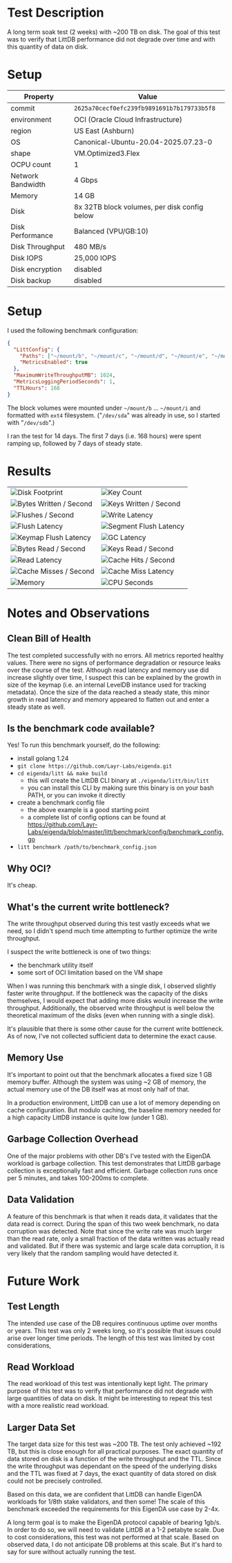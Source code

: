 # Test Description

A long term soak test (2 weeks) with ~200 TB on disk. The goal of this test was to verify that LittDB performance
did not degrade over time and with this quantity of data on disk.

# Setup


| Property          | Value                                        | 
|-------------------|----------------------------------------------| 
| commit            | `2625a70cecf0efc239fb9891691b7b179733b5f8`   | 
| environment       | OCI (Oracle Cloud Infrastructure)            |
| region            | US East (Ashburn)                            |
| OS                | Canonical-Ubuntu-20.04-2025.07.23-0          |
| shape             | VM.Optimized3.Flex                           |
| OCPU count        | 1                                            |
| Network Bandwidth | 4 Gbps                                       |
| Memory            | 14 GB                                        |
| Disk              | 8x 32TB block volumes, per disk config below |
| Disk Performance  | Balanced (VPU/GB:10)                         |
| Disk Throughput   | 480 MB/s                                     |
| Disk IOPS         | 25,000 IOPS                                  |
| Disk encryption   | disabled                                     |
| Disk backup       | disabled                                     |

# Setup

I used the following benchmark configuration:

```json
{
  "LittConfig": {
    "Paths": ["~/mount/b", "~/mount/c", "~/mount/d", "~/mount/e", "~/mount/f", "~/mount/g", "~/mount/h", "~/mount/i"],
    "MetricsEnabled": true
  },
  "MaximumWriteThroughputMB": 1024,
  "MetricsLoggingPeriodSeconds": 1,
  "TTLHours": 168
}
```

The block volumes were mounted under `~/mount/b` ... `~/mount/i` and formatted with `ext4` filesystem. 
("`/dev/sda`" was already in use, so I started with "`/dev/sdb`".)

I ran the test for 14 days. The first 7 days (i.e. 168 hours) were spent ramping up, followed by 7 days of steady state.

# Results

| | |
|---|---|
| ![Disk Footprint](data/disk-footprint.webp) | ![Key Count](data/key-count.webp) |
| ![Bytes Written / Second](data/bytes-written-second.webp) | ![Keys Written / Second](data/keys-written-second.webp) |
| ![Flushes / Second](data/flushes-second.webp) | ![Write Latency](data/write-latency.webp) |
| ![Flush Latency](data/flush-latency.webp) | ![Segment Flush Latency](data/segment-flush-latency.webp) |
| ![Keymap Flush Latency](data/keymap-flush-latency.webp) | ![GC Latency](data/gc-latency.webp) |
| ![Bytes Read / Second](data/bytes-read-second.webp) | ![Keys Read / Second](data/keys-read-second.webp) |
| ![Read Latency](data/read-latency.webp) | ![Cache Hits / Second](data/cache-hits-second.webp) |
| ![Cache Misses / Second](data/cache-misses-second.webp) | ![Cache Miss Latency](data/cache-miss-latency.webp) |
| ![Memory](data/memory.webp) | ![CPU Seconds](data/cpu-seconds.webp) |

# Notes and Observations

## Clean Bill of Health

The test completed successfully with no errors. All metrics reported healthy values. There were no signs of 
performance degradation or resource leaks over the course of the test. Although read latency and memory use did
increase slightly over time, I suspect this can be explained by the growth in size of the keymap (i.e. an internal
LevelDB instance used for tracking metadata). Once the size of the data reached a steady state, this minor growth
in read latency and memory appeared to flatten out and enter a steady state as well.

## Is the benchmark code available?

Yes! To run this benchmark yourself, do the following:

- install golang 1.24
- `git clone https://github.com/Layr-Labs/eigenda.git`
- `cd eigenda/litt && make build`
  - this will create the LittDB CLI binary at `./eigenda/litt/bin/litt`
  - you can install this CLI by making sure this binary is on your bash PATH, or you can invoke it directly
- create a benchmark config file
  - the above example is a good starting point
  - a complete list of config options can be found at https://github.com/Layr-Labs/eigenda/blob/master/litt/benchmark/config/benchmark_config.go
- `litt benchmark /path/to/benchmark_config.json`

## Why OCI?

It's cheap.

## What's the current write bottleneck?

The write throughput observed during this test vastly exceeds what we need, so I didn't spend much time attempting to
further optimize the write throughput.

I suspect the write bottleneck is one of two things:

- the benchmark utility itself
- some sort of OCI limitation based on the VM shape

When I was running this benchmark with a single disk, I observed slightly faster write throughput. If the bottleneck
was the capacity of the disks themselves, I would expect that adding more disks would increase the write throughput.
Additionally, the observed write throughput is well below the theoretical maximum of the disks (even when running with 
a single disk).

It's plausible that there is some other cause for the current write bottleneck. As of now, I've not collected
sufficient data to determine the exact cause.

## Memory Use

It's important to point out that the benchmark allocates a fixed size 1 GB memory buffer. Although the system was using
~2 GB of memory, the actual memory use of the DB itself was at most only half of that.

In a production environment, LittDB can use a lot of memory depending on cache configuration. But modulo caching,
the baseline memory needed for a high capacity LittDB instance is quite low (under 1 GB).

## Garbage Collection Overhead

One of the major problems with other DB's I've tested with the EigenDA workload is garbage collection. This test
demonstrates that LittDB garbage collection is exceptionally fast and efficient. Garbage collection runs once
per 5 minutes, and takes 100-200ms to complete.

## Data Validation

A feature of this benchmark is that when it reads data, it validates that the data read is correct. During the span
of this two week benchmark, no data corruption was detected. Note that since the write rate was much larger than
the read rate, only a small fraction of the data written was actually read and validated. But if there was systemic
and large scale data corruption, it is very likely that the random sampling would have detected it.

# Future Work

## Test Length

The intended use case of the DB requires continuous uptime over months or years. This test was only 2 weeks long, so
it's possible that issues could arise over longer time periods. The length of this test was limited by cost 
considerations,

## Read Workload

The read workload of this test was intentionally kept light. The primary purpose of this test was to verify that
performance did not degrade with large quantities of data on disk. It might be interesting to repeat this test
with a more realistic read workload.

## Larger Data Set

The target data size for this test was ~200 TB. The test only achieved ~192 TB, but this is close enough for all
practical purposes. The exact quantity of data stored on disk is a function of the write throughput and the TTL.
Since the write throughput was dependant on the speed of the underlying disks and the TTL was fixed at 7 days, the
exact quantity of data stored on disk could not be precisely controlled.

Based on this data, we are confident that LittDB can handle EigenDA workloads for 1/8th stake validators, and then some!
The scale of this benchmark exceeded the requirements for this EigenDA use case by 2-4x.

A long term goal is to make the EigenDA protocol capable of bearing 1gb/s. In order to do so, we will need to validate
LittDB at a 1-2 petabyte scale. Due to cost considerations, this test was not performed at that scale. Based on observed
data, I do not anticipate DB problems at this scale. But it's hard to say for sure without actually running the test.